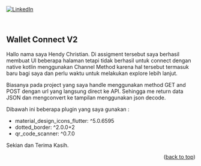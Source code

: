 <div id="top"></div>


[![LinkedIn][linkedin-shield]][linkedin-url]


<br />


<!-- ABOUT THE PROJECT -->
## Wallet Connect V2

Hallo nama saya Hendy Christian. Di assigment tersebut saya berhasil membuat UI beberapa halaman tetapi tidak berhasil untuk connect dengan native kotlin menggunakan Channel Method karena hal tersebut termasuk baru bagi saya dan perlu waktu untuk melakukan explore lebih lanjut. 

Biasanya pada project yang saya handle  menggunakan method GET and POST dengan url yang langsung direct ke API. Sehingga me return data JSON dan mengconvert ke tampilan menggunakan json decode. 

Dibawah ini beberapa plugin yang saya gunakan : 
* material_design_icons_flutter: ^5.0.6595
* dotted_border: ^2.0.0+2
* qr_code_scanner: ^0.7.0

  
 
 Sekian dan Terima Kasih. 
 
  

<p align="right">(<a href="#top">back to top</a>)</p>





[linkedin-shield]: https://img.shields.io/badge/-LinkedIn-black.svg?style=for-the-badge&logo=linkedin&colorB=555
[linkedin-url]: https://linkedin.com/in/hendy-christian-49a704171

